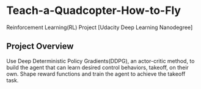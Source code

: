 # Teach-a-Quadcopter-How-to-Fly
Reinforcement Learning(RL) Project [Udacity Deep Learning Nanodegree]

## Project Overview
Use Deep Deterministic Policy Gradients(DDPG), an actor-critic method, to build the agent that can learn desired control behaviors, takeoff, on their own. Shape reward functions and train the agent to achieve the takeoff task.
